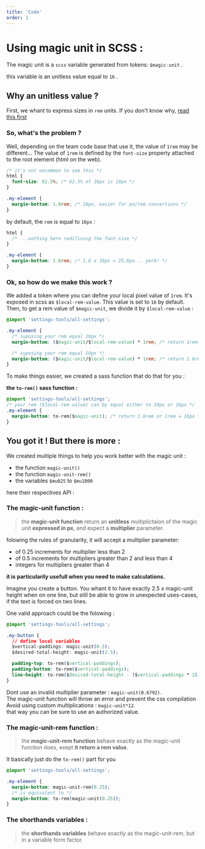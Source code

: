 ```yaml
---
title: 'Code'
order: 1
---
```


# Using magic unit in SCSS :

The magic unit is a `scss` variable generated from tokens: `$magic-unit` .

this variable is an unitless value equal to `16` .

## Why an unitless value ?

First, we whant to express sizes in `rem` units.
If you don't know why, [read this first](https://www.sitepoint.com/understanding-and-using-rem-units-in-css/)

### So, what's the problem ?

Well, depending on the team code base that use it, the value of `1rem` may be different... The value of `1rem` is defined by the `font-size` property attached to the root element (html on the web).

```css
/* it's not uncommon to see this */
html {
  font-size: 62.5%; /* 62.5% of 16px is 10px */
}

.my-element {
  margin-bottom: 1.6rem; /* 16px, easier for px/rem convertions */
}
```

by default, the `rem` is equal to `16px` :

```css
html {
  /* ...nothing here redifining the font-size */
}

.my-element {
  margin-bottom: 1.6rem; /* 1.6 x 16px = 25,6px... yerk! */
}
```

### Ok, so how do we make this work ?

We added a token where you can define your local pixel value of `1rem`. It's exposed in scss as `$local-rem-value`. This value is set to `16` by default. Then, to get a rem value of `$magic-unit`, we divide it by `$local-rem-value` :

```css
@import 'settings-tools/all-settings';

.my-element {
  /* suposing your rem equal 16px */
  margin-bottom: ($magic-unit/$local-rem-value) * 1rem; /* return 1rem = 16px */

  /* suposing your rem equal 10px */
  margin-bottom: ($magic-unit/$local-rem-value) * 1rem; /* return 1.6rem = 16px */
}
```

To make things easier, we created a sass function that do that for you :

**the `to-rem()` sass function :**

```css
@import 'settings-tools/all-settings';
/* your rem ($local-rem-value) can by equal either to 10px or 16px */
.my-element {
  margin-bottom: to-rem($magic-unit); /* return 1.6rem or 1rem = 16px */
}
```

## You got it ! But there is more :

We created multiple things to help you work better with the magic unit :

- the function `magic-unit()`
- the function `magic-unit-rem()`
- the variables `$mu025` to `$mu1000`

here their respectives API :

### The magic-unit function :

> the **magic-unit function** return an **unitless** multiplictaion of the magic unit **expressed in px**, and expect a **multiplier** parameter.

folowing the rules of granularity, it will accept a multiplier parameter:

- of 0.25 increments for multiplier less than 2
- of 0.5 increments for multipliers greater than 2 and less than 4
- integers for multipliers greater than 4

**it is particularily usefull when you need to make calculations.**

Imagine you create a button. You whant it to have exactly 2.5 x magic-unit height when on one line, but still be able to grow in unexpected uses-cases, if the text is forced on two lines.

One valid approach could be the folowing :

```css
@import 'settings-tools/all-settings';

.my-button {
  // define local variables
  $vertical-paddings: magic-unit(0.5);
  $desired-total-height: magic-unit(2.5);

  padding-top: to-rem($vertical-paddings);
  padding-bottom: to-rem($vertical-paddings);
  line-height: to-rem($desired-total-height - ($vertical-paddings * 2));
}
```

<hint type="dont">
    <hintitem dont="true">
        Dont use an invalid multiplier parameter : <code>magic-unit(0.6792)</code>. <br>The magic-unit function will throw an error and prevent the css compilation
    </hintitem>
    <hintitem dont="true">
        Avoid using custom multiplications : <code>magic-unit*12</code>. <br> that way you can be sure to use an authorized value.
    </hintitem>
</hint>

### The magic-unit-rem function :

> the **magic-unit-rem function** behave exactly as the magic-unit function does, exept **it return a rem value**.

It basically just do the `to-rem()` part for you

```css
@import 'settings-tools/all-settings';

.my-element {
  margin-bottom: magic-unit-rem(0.25);
  /* is equivalent to */
  margin-bottom: to-rem(magic-unit(0.25));
}
```

### The shorthands variables :

> the **shorthands variables** behave exactly as the magic-unit-rem, but in a variable form factor.
